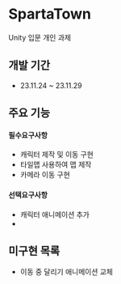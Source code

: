 # SpartaTown

Unity 입문 개인 과제

## 개발 기간

- 23.11.24 ~ 23.11.29

## 주요 기능

#### 필수요구사항

- 캐릭터 제작 및 이동 구현
- 타일맵 사용하여 맵 제작
- 카메라 이동 구현

#### 선택요구사항

- 캐릭터 애니메이션 추가
- 

## 미구현 목록

- 이동 중 달리기 애니메이션 교체
